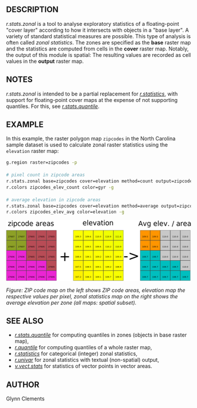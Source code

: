 ## DESCRIPTION

*r.stats.zonal* is a tool to analyse exploratory statistics of a
floating-point "cover layer" according to how it intersects with objects
in a "base layer". A variety of standard statistical measures are
possible. This type of analysis is often called *zonal statistics*. The
zones are specified as the **base** raster map and the statistics are
computed from cells in the **cover** raster map. Notably, the output of
this module is spatial: The resulting values are recorded as cell values
in the **output** raster map.

## NOTES

*r.stats.zonal* is intended to be a partial replacement for
*[r.statistics](r.statistics.md)*, with support for floating-point cover
maps at the expense of not supporting quantiles. For this, see
*[r.stats.quantile](r.stats.quantile.md)*.

## EXAMPLE

In this example, the raster polygon map `zipcodes` in the North Carolina
sample dataset is used to calculate zonal raster statistics using the
`elevation` raster map:

```sh
g.region raster=zipcodes -p

# pixel count in zipcode areas
r.stats.zonal base=zipcodes cover=elevation method=count output=zipcodes_elev_count
r.colors zipcodes_elev_count color=gyr -g

# average elevation in zipcode areas
r.stats.zonal base=zipcodes cover=elevation method=average output=zipcodes_elev_avg
r.colors zipcodes_elev_avg color=elevation -g
```

[<img src="r_stats.zonal.png" data-border="0"
alt="Zonal (average) elevation statistics" />](r_stats.zonal.png)  
  
*Figure: ZIP code map on the left shows ZIP code areas, elevation map
the respective values per pixel, zonal statistics map on the right shows
the average elevation per zone (all maps: spatial subset).*

## SEE ALSO

- *[r.stats.quantile](r.stats.quantile.md)* for computing quantiles in
  zones (objects in base raster map),
- *[r.quantile](r.quantile.md)* for computing quantiles of a whole
  raster map,
- *[r.statistics](r.statistics.md)* for categorical (integer) zonal
  statistics,
- *[r.univar](r.univar.md)* for zonal statistics with textual
  (non-spatial) output,
- *[v.vect.stats](v.vect.stats.md)* for statistics of vector points in
  vector areas.

## AUTHOR

Glynn Clements
